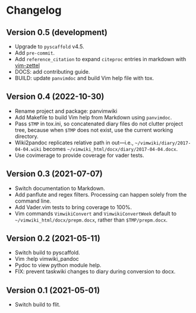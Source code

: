 # Changelog

## Version 0.5 (development)

- Upgrade to `pyscaffold` v4.5.
- Add `pre-commit`.
- Add `reference_citation` to expand `citeproc` entries in markdown with
  [vim-zettel](https://github.com/michal-h21/vim-zettel)
- DOCS: add contributing guide.
- BUILD: update `panvimdoc` and build Vim help file with tox.

## Version 0.4 (2022-10-30)

- Rename project and package: panvimwiki
- Add Makefile to build Vim help from Markdown using `panvimdoc`.
- Pass `$TMP` in tox.ini, so concatenated diary files do not clutter project
  tree, because when `$TMP` does not exist, use the current working directory.
- Wiki2pandoc replicates relative path in out—i.e.,
  `~/vimwiki/diary/2017-04-04.wiki` becomes
  `~/vimwiki_html/docx/diary/2017-04-04.docx`.
- Use covimerage to provide coverage for vader tests.

## Version 0.3 (2021-07-07)

- Switch documentation to Markdown.
- Add panflute and regex filters. Processing can happen solely from the command
  line.
- Add Vader.vim tests to bring coverage to 100%.
- Vim commands `VimwikiConvert` and `VimwikiConvertWeek` default to
  `~/vimwiki_html/docx/prepm.docx`, rather than `$TMP/prepm.docx`.

## Version 0.2 (2021-05-11)

- Switch build to pyscaffold.
- Vim :help vimwiki_pandoc
- Pydoc to view python module help.
- FIX: prevent taskwiki changes to diary during conversion to docx.

## Version 0.1 (2021-05-01)

- Switch build to flit.
